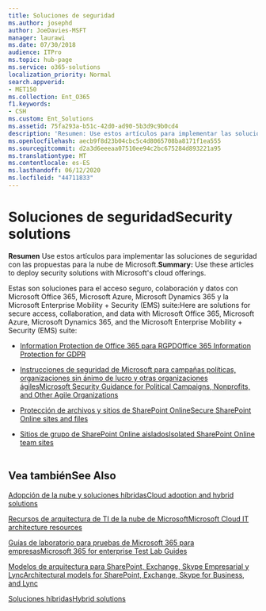 ```yaml
---
title: Soluciones de seguridad
ms.author: josephd
author: JoeDavies-MSFT
manager: laurawi
ms.date: 07/30/2018
audience: ITPro
ms.topic: hub-page
ms.service: o365-solutions
localization_priority: Normal
search.appverid:
- MET150
ms.collection: Ent_O365
f1.keywords:
- CSH
ms.custom: Ent_Solutions
ms.assetid: 75fa293a-b51c-42d0-ad90-5b3d9c9b0cd4
description: 'Resumen: Use estos artículos para implementar las soluciones de seguridad con las propuestas para la nube de Microsoft.'
ms.openlocfilehash: aecb9f8d23b04cbc5c4d8065708ba8171f1ea555
ms.sourcegitcommit: d2a3d6eeeaa07510ee94c2bc675284d893221a95
ms.translationtype: MT
ms.contentlocale: es-ES
ms.lasthandoff: 06/12/2020
ms.locfileid: "44711833"
---
```

# <a name="security-solutions"></a><span data-ttu-id="fea0a-103">Soluciones de seguridad</span><span class="sxs-lookup"><span data-stu-id="fea0a-103">Security solutions</span></span>

 <span data-ttu-id="fea0a-104">**Resumen** Use estos artículos para implementar las soluciones de seguridad con las propuestas para la nube de Microsoft.</span><span class="sxs-lookup"><span data-stu-id="fea0a-104">**Summary:** Use these articles to deploy security solutions with Microsoft's cloud offerings.</span></span>
  
<span data-ttu-id="fea0a-105">Estas son soluciones para el acceso seguro, colaboración y datos con Microsoft Office 365, Microsoft Azure, Microsoft Dynamics 365 y la Microsoft Enterprise Mobility + Security (EMS) suite:</span><span class="sxs-lookup"><span data-stu-id="fea0a-105">Here are solutions for secure access, collaboration, and data with Microsoft Office 365, Microsoft Azure, Microsoft Dynamics 365, and the Microsoft Enterprise Mobility + Security (EMS) suite:</span></span>

- [<span data-ttu-id="fea0a-106">Information Protection de Office 365 para RGPD</span><span class="sxs-lookup"><span data-stu-id="fea0a-106">Office 365 Information Protection for GDPR</span></span>](office-365-information-protection-for-gdpr.md)
  
- [<span data-ttu-id="fea0a-107">Instrucciones de seguridad de Microsoft para campañas políticas, organizaciones sin ánimo de lucro y otras organizaciones ágiles</span><span class="sxs-lookup"><span data-stu-id="fea0a-107">Microsoft Security Guidance for Political Campaigns, Nonprofits, and Other Agile Organizations</span></span>](microsoft-security-guidance-for-political-campaigns-nonprofits-and-other-agile-o.md)
    
- [<span data-ttu-id="fea0a-108">Protección de archivos y sitios de SharePoint Online</span><span class="sxs-lookup"><span data-stu-id="fea0a-108">Secure SharePoint Online sites and files</span></span>](secure-sharepoint-online-sites-and-files.md)
    
- [<span data-ttu-id="fea0a-109">Sitios de grupo de SharePoint Online aislados</span><span class="sxs-lookup"><span data-stu-id="fea0a-109">Isolated SharePoint Online team sites</span></span>](isolated-sharepoint-online-team-sites.md)
<br/><br/>
    
## <a name="see-also"></a><span data-ttu-id="fea0a-110">Vea también</span><span class="sxs-lookup"><span data-stu-id="fea0a-110">See Also</span></span>

[<span data-ttu-id="fea0a-111">Adopción de la nube y soluciones híbridas</span><span class="sxs-lookup"><span data-stu-id="fea0a-111">Cloud adoption and hybrid solutions</span></span>](cloud-adoption-and-hybrid-solutions.yml)
  
[<span data-ttu-id="fea0a-112">Recursos de arquitectura de TI de la nube de Microsoft</span><span class="sxs-lookup"><span data-stu-id="fea0a-112">Microsoft Cloud IT architecture resources</span></span>](microsoft-cloud-it-architecture-resources.md)
  
[<span data-ttu-id="fea0a-113">Guías de laboratorio para pruebas de Microsoft 365 para empresas</span><span class="sxs-lookup"><span data-stu-id="fea0a-113">Microsoft 365 for enterprise Test Lab Guides</span></span>](https://docs.microsoft.com/microsoft-365/enterprise/m365-enterprise-test-lab-guides)
  
[<span data-ttu-id="fea0a-114">Modelos de arquitectura para SharePoint, Exchange, Skype Empresarial y Lync</span><span class="sxs-lookup"><span data-stu-id="fea0a-114">Architectural models for SharePoint, Exchange, Skype for Business, and Lync</span></span>](architectural-models-for-sharepoint-exchange-skype-for-business-and-lync.md)
  
[<span data-ttu-id="fea0a-115">Soluciones híbridas</span><span class="sxs-lookup"><span data-stu-id="fea0a-115">Hybrid solutions</span></span>](hybrid-solutions.md)


